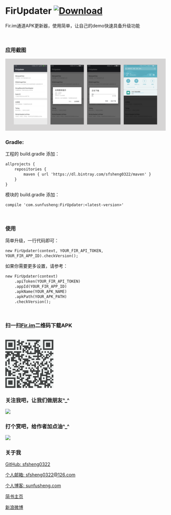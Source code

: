 # FirUpdater [ ![Download](https://api.bintray.com/packages/sfsheng0322/maven/FirUpdater/images/download.svg) ](https://bintray.com/sfsheng0322/maven/FirUpdater/_latestVersion)

Fir.im通道APK更新器，使用简单，让自己的demo快速具备升级功能

<br/>

### 应用截图

<img src="/resources/res.png" >

<br/>

### Gradle:

工程的 build.gradle 添加：

    allprojects {
        repositories {
            maven { url 'https://dl.bintray.com/sfsheng0322/maven' }
        }
    }
    
模块的 build.gradle 添加：

    compile 'com.sunfusheng:FirUpdater:<latest-version>'

<br/>

### 使用

简单升级，一行代码即可：

    new FirUpdater(context, YOUR_FIR_API_TOKEN, YOUR_FIR_APP_ID).checkVersion();
    
如果你需要更多设置，请参考：

    new FirUpdater(context)
        .apiToken(YOUR_FIR_API_TOKEN)
        .appId(YOUR_FIR_APP_ID)
        .apkName(YOUR_APK_NAME)
        .apkPath(YOUR_APK_PATH)
        .checkVersion();
    
<br/>

### 扫一扫[Fir.im](https://fir.im/FirUpdater)二维码下载APK

<br/>

<img src="/resources/fir.im.png" style="width: 30%;" alt="s">

<br/>

### 关注我吧，让我们做朋友^_^

<img src="http://ourvm0t8d.bkt.clouddn.com/follow_me.png">

### 打个赏吧，给作者加点油^_^

<img src="http://ourvm0t8d.bkt.clouddn.com/reward_me.png" >

### 关于我

[GitHub: sfsheng0322](https://github.com/sfsheng0322)  

[个人邮箱: sfsheng0322@126.com](https://mail.126.com/)
  
[个人博客: sunfusheng.com](http://sunfusheng.com/)
  
[简书主页](http://www.jianshu.com/users/88509e7e2ed1/latest_articles)
  
[新浪微博](http://weibo.com/u/3852192525) 